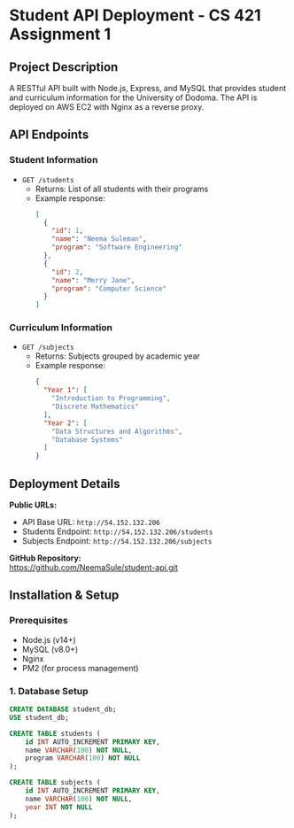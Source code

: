 # Student API Deployment - CS 421 Assignment 1

## Project Description
A RESTful API built with Node.js, Express, and MySQL that provides student and curriculum information for the University of Dodoma. The API is deployed on AWS EC2 with Nginx as a reverse proxy.

## API Endpoints

### Student Information
- `GET /students`
  - Returns: List of all students with their programs
  - Example response:
    ```json
    [
      {
        "id": 1,
        "name": "Neema Suleman",
        "program": "Software Engineering"
      },
      {
        "id": 2,
        "name": "Merry Jane",
        "program": "Computer Science"
      }
    ]
    ```

### Curriculum Information
- `GET /subjects`
  - Returns: Subjects grouped by academic year
  - Example response:
    ```json
    {
      "Year 1": [
        "Introduction to Programming",
        "Discrete Mathematics"
      ],
      "Year 2": [
        "Data Structures and Algorithms",
        "Database Systems"
      ]
    }
    ```

## Deployment Details

**Public URLs:**
- API Base URL: `http://54.152.132.206`
- Students Endpoint: `http://54.152.132.206/students`
- Subjects Endpoint: `http://54.152.132.206/subjects`

**GitHub Repository:**  
https://github.com/NeemaSule/student-api.git

## Installation & Setup

### Prerequisites
- Node.js (v14+)
- MySQL (v8.0+)
- Nginx
- PM2 (for process management)

### 1. Database Setup
```sql
CREATE DATABASE student_db;
USE student_db;

CREATE TABLE students (
    id INT AUTO_INCREMENT PRIMARY KEY,
    name VARCHAR(100) NOT NULL,
    program VARCHAR(100) NOT NULL
);

CREATE TABLE subjects (
    id INT AUTO_INCREMENT PRIMARY KEY,
    name VARCHAR(100) NOT NULL,
    year INT NOT NULL
);

